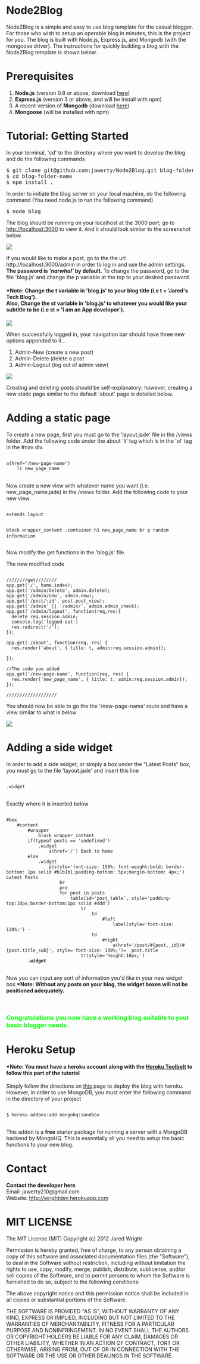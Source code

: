
<h1>Node2Blog</h1>
<p>Node2Blog is a simple and easy to use blog template for the casual blogger. For those who wish to setup an operable blog in minutes, this is the project for you. The blog is built with Node.js, Express.js, and Mongodb (with the mongoose driver). The instructions for quickly building a blog with the Node2Blog template is shown below.</p> 

<h1>Prerequisites</h1>
<ol>
	<li>
		<b>Node.js</b> (version 0.8 or above, download <a href='http://nodejs.org/'>here</a>)
	</li>
	<li>
		<b>Express.js</b> (version 3 or above, and will be install with npm)
	</li>
	<li>
		A recent version of <b>Mongodb</b> (download <a href='http://docs.mongodb.org/manual/installation/'>here</a>)
	<li>
		<b>Mongoose</b> (will be installed with npm)
	</li>
</ol>
<h1>Tutorial: Getting Started</h1>
<p>In your terminal, 'cd' to the directory where you want to develop the blog and do the following commands</p>
<pre>$ git clone git@github.com:jawerty/Node2Blog.git blog-folder-name<br>$ cd blog-folder-name<br>$ npm install .</pre>
<p>In order to initiate the blog server on your local machine, do the following command (You need node.js to run the following command)</p>
<pre>$ node blog</pre>
<p>The blog should be running on your localhost at the 3000 port; go to <a href='http://localhost:3000'>http://localhost:3000</a> to view it. And it should look similar to the screenshot below. </p>

<img src='https://raw.github.com/jawerty/Node2Blog/master/public/images/screenshot1.png'></img>

<p>If you would like to make a post, go to the the url http://localhost:3000/admin in order to log in and use the admin settings. <b>The password is <i>'narwhal'</i> by default</b>. To change the password, go to the file 'blog.js' and change the p variable at the top to your desired password.</p>
<h4><b>*Note: Change the t variable in 'blog.js' to your blog title (i.e t = 'Jared's Tech Blog'). <br>Also, Change the st variable in 'blog.js' to whatever you would like your subtitle to be (i.e st = 'I am an App developer').</b></h4>

<img src='https://raw.github.com/jawerty/Node2Blog/master/public/images/screenshot2.png'></img>

<p>When successfully logged in, your navigation bar should have three new options appended to it...</p>
<ol>
	<li>Admin-New (create a new post)</li>
	<li>Admin-Delete (delete a post</li>
	<li>Admin-Logout (log out of admin view)</li>
</ol>

<img src='https://raw.github.com/jawerty/Node2Blog/master/public/images/screenshot3.png'></img>

<p>Creating and deleting posts should be self-explanatory; however, creating a new static page similar to the default 'about' page is detailed below.</p>
<h1>Adding a static page</h1>
<p>To create a new page, first you must go to the 'layout.jade' file in the /views folder. Add the following code under the about 'li' tag which is in the 'ol' tag in the #nav div.</p>
<pre>
<code>
a(href="/new-page-name")
	li new_page_name
</code>
</pre>
<p>Now create a new view with whatever name you want (i.e. new_page_name.jade) in the /views folder. Add the following code to your new view</p>
<pre>
<code>
extends layout

block wrapper_content
	.container
		h1 new_page_name
		br 
		p random information
</code>
</pre>
<p>Now modify the get functions in the 'blog.js' file.</p>

<label>The new modified code</label>
<pre><code>
////////get////////
app.get('/', home.index);
app.get('/admin/delete', admin.delete);
app.get('/admin/new', admin.new);
app.get('/post/:id', post.post_view);
app.get('/admin' || '/admin/', admin.admin_check);
app.get('/admin/logout', function(req,res){
  delete req.session.admin;
  console.log('logged-out')
  res.redirect('/');
});

app.get('/about', function(req, res) {
  res.render('about', { title: t, admin:req.session.admin});
      
});

//The code you added
app.get('/new-page-name', function(req, res) {
  res.render('new_page_name', { title: t, admin:req.session.admin});
});

///////////////////
</code></pre>

<p>You should now be able to go the the '/new-page-name' route and have a view similar to what is below</p>

<img src='https://raw.github.com/jawerty/Node2Blog/master/public/images/screenshot4.png'><img>

<h1>Adding a side widget</h1>
<p>In order to add a side widget, or simply a box under the "Latest Posts" box, you must go to the file 'layout.jade' and insert this line </p>
<pre>
<code>
.widget
</code>
</pre>
<p>Exactly where it is inserted below</p>
<pre>
<code>
#box
	#content
		#wrapper
			block wrapper_content
		if(typeof posts == 'undefined')
			.widget
				a(href='/') Back to home
		else
			.widget
				p(style='font-size: 150%; font-weight:bold; border-bottom: 1px solid #b1b1b1;padding-bottom: 5px;margin-bottom: 4px;') Latest Posts
					br
					pre
					for post in posts
						table(id='post_table', style='padding-top:10px;border-bottom:1px solid #ddd')
							tr
								td
									#left
										label(style='font-size: 130%;') -&nbsp&nbsp
								td
									#right
										a(href='/post/#{post._id}/#{post.title_sub}', style='font-size: 130%;')=  post.title
							tr(style='height:10px;')
		<b>.widget</b>
</code>
</pre>
<p>Now you can input any sort of information you'd like in your new widget box.<b>*Note: Without any posts on your blog, the widget boxes will not be positioned adequately.</b></p>
<br>
<h3 style='color:lime'>Congratulations you now have a working blog suitable to your basic blogger needs.</h3>

<h1>Heroku Setup</h1>
<h4><b>*Note: You must have a heroku account along with the <a href='https://toolbelt.heroku.com/'>Heroku Toolbelt</a> to follow this part of the tutorial</b></h4>
<p>Simply follow the directions on <a href='https://devcenter.heroku.com/articles/nodejs'>this</a> page to deploy the blog with heroku. However, in order to use MongoDB, you must enter the following command in the directory of your project</p>
<pre>
<code>
$ heroku addons:add mongohq:sandbox
</code>
</pre>
<p>This addon is a <b>free</b> starter package for running a server with a MongoDB backend by MongoHQ. This is essentially all you need to setup the basic functions to your new blog.</p>
<h1>Contact</h1>
<p><b>Contact the developer here</b><br>Email: jawerty210@gmail.com<br>Website: <a href='http://wrightdev.herokuapp.com'>http://wrightdev.herokuapp.com</a></p>

<h1>MIT LICENSE</h1>
The MIT License (MIT) Copyright (c) 2012 Jared Wright

Permission is hereby granted, free of charge, to any person obtaining a copy of this software and associated documentation files (the "Software"), to deal in the Software without restriction, including without limitation the rights to use, copy, modify, merge, publish, distribute, sublicense, and/or sell copies of the Software, and to permit persons to whom the Software is furnished to do so, subject to the following conditions:

The above copyright notice and this permission notice shall be included in all copies or substantial portions of the Software.

THE SOFTWARE IS PROVIDED "AS IS", WITHOUT WARRANTY OF ANY KIND, EXPRESS OR IMPLIED, INCLUDING BUT NOT LIMITED TO THE WARRANTIES OF MERCHANTABILITY, FITNESS FOR A PARTICULAR PURPOSE AND NONINFRINGEMENT. IN NO EVENT SHALL THE AUTHORS OR COPYRIGHT HOLDERS BE LIABLE FOR ANY CLAIM, DAMAGES OR OTHER LIABILITY, WHETHER IN AN ACTION OF CONTRACT, TORT OR OTHERWISE, ARISING FROM, OUT OF OR IN CONNECTION WITH THE SOFTWARE OR THE USE OR OTHER DEALINGS IN THE SOFTWARE.

